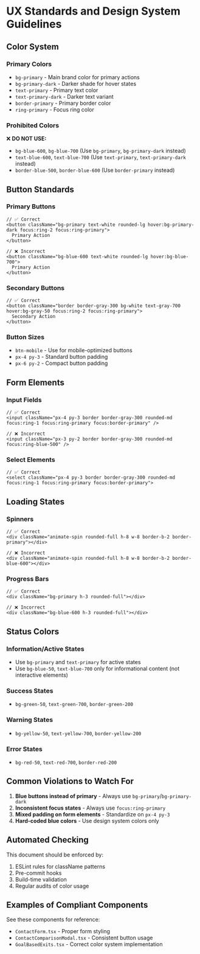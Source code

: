 # UX Standards and Design System Guidelines

## Color System

### Primary Colors
- `bg-primary` - Main brand color for primary actions
- `bg-primary-dark` - Darker shade for hover states
- `text-primary` - Primary text color
- `text-primary-dark` - Darker text variant
- `border-primary` - Primary border color
- `ring-primary` - Focus ring color

### Prohibited Colors
❌ **DO NOT USE:**
- `bg-blue-600`, `bg-blue-700` (Use `bg-primary`, `bg-primary-dark` instead)
- `text-blue-600`, `text-blue-700` (Use `text-primary`, `text-primary-dark` instead)
- `border-blue-500`, `border-blue-600` (Use `border-primary` instead)

## Button Standards

### Primary Buttons
```tsx
// ✅ Correct
<button className="bg-primary text-white rounded-lg hover:bg-primary-dark focus:ring-2 focus:ring-primary">
  Primary Action
</button>

// ❌ Incorrect
<button className="bg-blue-600 text-white rounded-lg hover:bg-blue-700">
  Primary Action
</button>
```

### Secondary Buttons
```tsx
// ✅ Correct
<button className="border border-gray-300 bg-white text-gray-700 hover:bg-gray-50 focus:ring-2 focus:ring-primary">
  Secondary Action
</button>
```

### Button Sizes
- `btn-mobile` - Use for mobile-optimized buttons
- `px-4 py-3` - Standard button padding
- `px-6 py-2` - Compact button padding

## Form Elements

### Input Fields
```tsx
// ✅ Correct
<input className="px-4 py-3 border border-gray-300 rounded-md focus:ring-1 focus:ring-primary focus:border-primary" />

// ❌ Incorrect
<input className="px-3 py-2 border border-gray-300 rounded-md focus:ring-blue-500" />
```

### Select Elements
```tsx
// ✅ Correct
<select className="px-4 py-3 border border-gray-300 rounded-md focus:ring-1 focus:ring-primary focus:border-primary">
```

## Loading States

### Spinners
```tsx
// ✅ Correct
<div className="animate-spin rounded-full h-8 w-8 border-b-2 border-primary"></div>

// ❌ Incorrect
<div className="animate-spin rounded-full h-8 w-8 border-b-2 border-blue-600"></div>
```

### Progress Bars
```tsx
// ✅ Correct
<div className="bg-primary h-3 rounded-full"></div>

// ❌ Incorrect
<div className="bg-blue-600 h-3 rounded-full"></div>
```

## Status Colors

### Information/Active States
- Use `bg-primary` and `text-primary` for active states
- Use `bg-blue-50`, `text-blue-700` only for informational content (not interactive elements)

### Success States
- `bg-green-50`, `text-green-700`, `border-green-200`

### Warning States
- `bg-yellow-50`, `text-yellow-700`, `border-yellow-200`

### Error States
- `bg-red-50`, `text-red-700`, `border-red-200`

## Common Violations to Watch For

1. **Blue buttons instead of primary** - Always use `bg-primary`/`bg-primary-dark`
2. **Inconsistent focus states** - Always use `focus:ring-primary`
3. **Mixed padding on form elements** - Standardize on `px-4 py-3`
4. **Hard-coded blue colors** - Use design system colors only

## Automated Checking

This document should be enforced by:
1. ESLint rules for className patterns
2. Pre-commit hooks
3. Build-time validation
4. Regular audits of color usage

## Examples of Compliant Components

See these components for reference:
- `ContactForm.tsx` - Proper form styling
- `ContactComparisonModal.tsx` - Consistent button usage
- `GoalBasedExits.tsx` - Correct color system implementation